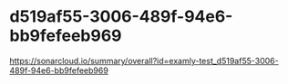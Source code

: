 # d519af55-3006-489f-94e6-bb9fefeeb969
https://sonarcloud.io/summary/overall?id=examly-test_d519af55-3006-489f-94e6-bb9fefeeb969

